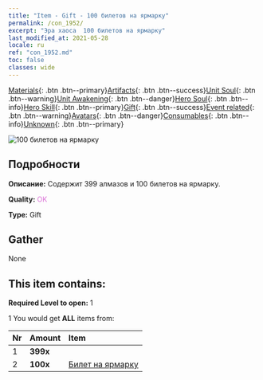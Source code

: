 ```yaml
---
title: "Item - Gift - 100 билетов на ярмарку"
permalink: /con_1952/
excerpt: "Эра хаоса  100 билетов на ярмарку"
last_modified_at: 2021-05-28
locale: ru
ref: "con_1952.md"
toc: false
classes: wide
---
```

 [Materials](/ItemsRU/){: .btn .btn--primary}[Artifacts](/ItemsRU/Artifacts/){: .btn .btn--success}[Unit Soul](/ItemsRU/UnitSoul/){: .btn .btn--warning}[Unit Awakening](/ItemsRU/UnitAwakening/){: .btn .btn--danger}[Hero Soul](/ItemsRU/HeroSoul/){: .btn .btn--info}[Hero Skill](/ItemsRU/HeroSkill/){: .btn .btn--primary}[Gift](/ItemsRU/Gift/){: .btn .btn--success}[Event related](/ItemsRU/Events/){: .btn .btn--warning}[Avatars](/ItemsRU/Avatars/){: .btn .btn--danger}[Consumables](/ItemsRU/Consumables/){: .btn .btn--info}[Unknown](/ItemsRU/Unknown/){: .btn .btn--primary}

 ![100 билетов на ярмарку](/images/t/i_907578.png)

## Подробности
 **Описание:** Содержит 399 алмазов и 100 билетов на ярмарку.

 **Quality:** <span style="color: #DA70D6">OK</span>

 **Type:** Gift

## Gather

  None

## This item contains:

 **Required Level to open:** 1

 1 You would get **ALL** items  from:

  | Nr | Amount |     Item    |
  |:---|:-------|:------------|
  | 1 |  **399x** | <i class="fas fa-gem"/> |  | 
  | 2 |  **100x** | [Билет на ярмарку](/ItemsRU/con_1157/) |  | 
